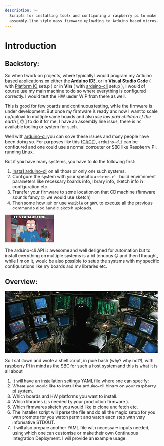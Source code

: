 ```yaml
---
description: >-
  Scripts for installing tools and configuring a raspberry pi to make
  assembly-line style mass firmware uploading to Arduino based micros.
---
```


# Introduction

## Backstory:

So when I work on projects, where typically I would program my Arduino based applications on either the **Arduino IDE**, or in **Visual Studio Code** \( with [Platform IO](https://platformio.org/) setup \) or in **Vim** \( with [arduino-cli](https://arduino.github.io/arduino-cli/latest/) setup \), I would of course use my main machine to do so where everything is configured correctly. I would test the HW under WIP from there as well.

This is good for few boards and continuous testing, while the firmware is under development. But once my firmware is ready and now I want to scale up/upload to multiple same boards and also _use low paid children of the earth_ \[ 🙃 \] to do it for me, I have an assembly line issue, there is no available tooling or system for such.

Well with [arduino-cli](https://arduino.github.io/arduino-cli/latest/) you can solve these issues and many people have been doing so. For purposes like this \([CI/CD](https://arduino.github.io/arduino-cli/latest/configuration/#example_2)\), `arduino-cli` can be [configured](https://arduino.github.io/arduino-cli/latest/configuration/#example_2) and one could use a normal computer or SBC like Raspberry PI, running Linux.

But if you have many systems, you have to do the following first:

1. [Install arduino-cli](https://arduino.github.io/arduino-cli/latest/installation/) on all those or only one such systems.
2. Configure the system with your specific `arduino-cli` build environment parameters like necessary boards info, library info, sketch info in configuration etc.
3. Transfer your firmware to some location on that CD machine \(firmware sounds fancy 🤓,  we would use sketch\)
4. Then some how `ssh` or use `Ansible` or `gRPC` to execute all the previous commands also handle sketch uploads. 

![](.gitbook/assets/exhausting.gif)

The arduino-cli API is awesome and well designed for automation but to install everything on multiple systems is a bit tenuous 😞 and then I thought, while I'm on it, would be also possible to setup the systems with my specific configurations like my boards and my libraries etc.

## Overview:

![](.gitbook/assets/programming_gif.gif)

So I sat down and wrote a shell script, in pure bash \(why? why not?\), with raspberry PI in mind as the SBC for such a host system and this is what it is all about:

1. It will have an installation settings YAML file where one can specify:
2. Where you would like to install the arduino-cli binary on your raspberry pi system.
3. Which boards and HW platforms you want to install.
4. Which libraries \(as needed by your production firmware \).
5. Which firmwares sketch you would like to clone and fetch etc.
6. The installer script will parse the file and do all the magic setup for you with prompts for you watch permit and watch each step with very informative STDOUT.
7. It will also prepare another YAML file with necessary inputs needed, using which one can customise or make their own Continuous Integration Deployment. I will provide an example usage.

